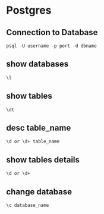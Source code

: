 # Postgres

## Connection to Database

```
psql -U username -p port -d dbname
```

## show databases
```
\l
```

## show tables
```
\dt
```

## desc table_name
```
\d or \d+ table_name
```

## show tables details
```
\d or \d+
```

## change database
```
\c database_name
```